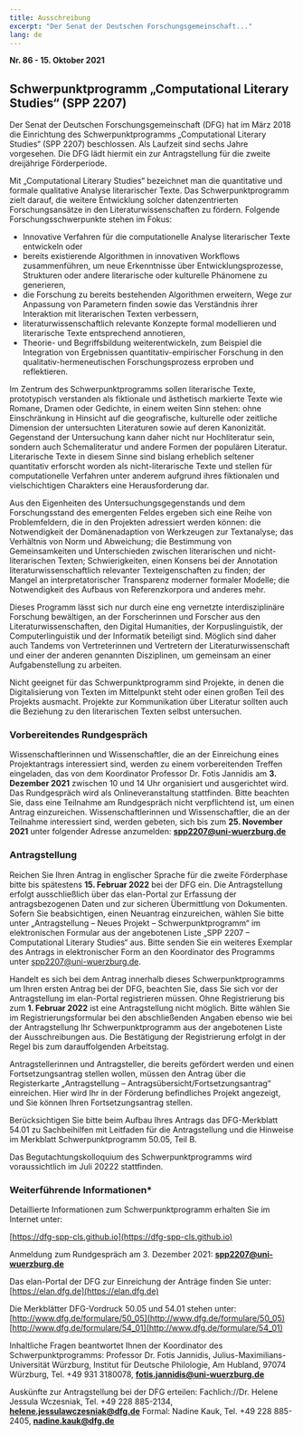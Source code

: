 ```yaml
---
title: Ausschreibung
excerpt: "Der Senat der Deutschen Forschungsgemeinschaft..."
lang: de
---
```


**Nr. 86 - 15. Oktober 2021**

## Schwerpunktprogramm „Computational Literary Studies“ (SPP 2207)

Der Senat der Deutschen Forschungsgemeinschaft (DFG) hat im März 2018 die Einrichtung des Schwerpunktprogramms „Computational Literary Studies“ (SPP 2207) beschlossen. Als Laufzeit sind sechs Jahre vorgesehen. Die DFG lädt hiermit ein zur Antragstellung für die zweite dreijährige Förderperiode.

Mit „Computational Literary Studies“ bezeichnet man die quantitative und formale qualitative Analyse literarischer Texte. Das Schwerpunktprogramm zielt darauf, die weitere Entwicklung solcher datenzentrierten Forschungsansätze in den Literaturwissenschaften zu fördern. Folgende Forschungsschwerpunkte stehen im Fokus:

- Innovative Verfahren für die computationelle Analyse literarischer Texte entwickeln oder
- bereits existierende Algorithmen in innovativen Workflows zusammenführen, um neue Erkenntnisse über Entwicklungsprozesse, Strukturen oder andere literarische oder kulturelle Phänomene zu generieren,
- die Forschung zu bereits bestehenden Algorithmen erweitern, Wege zur Anpassung von Parametern finden sowie das Verständnis ihrer Interaktion mit literarischen Texten verbessern,
- literaturwissenschaftlich relevante Konzepte formal modellieren und literarische Texte entsprechend annotieren,
- Theorie- und Begriffsbildung weiterentwickeln, zum Beispiel die Integration von Ergebnissen quantitativ-empirischer Forschung in den qualitativ-hermeneutischen Forschungsprozess erproben und reflektieren.

Im Zentrum des Schwerpunktprogramms sollen literarische Texte, prototypisch verstanden als fiktionale und ästhetisch markierte Texte wie Romane, Dramen oder Gedichte, in einem weiten Sinn stehen: ohne Einschränkung in Hinsicht auf die geografische, kulturelle oder zeitliche Dimension der untersuchten Literaturen sowie auf deren Kanonizität. Gegenstand der Untersuchung kann daher nicht nur Hochliteratur sein, sondern auch Schemaliteratur und andere Formen der populären Literatur. Literarische Texte in diesem Sinne sind bislang erheblich seltener quantitativ erforscht worden als nicht-literarische Texte und stellen für computationelle Verfahren unter anderem aufgrund ihres fiktionalen und vielschichtigen Charakters eine Herausforderung dar.

Aus den Eigenheiten des Untersuchungsgegenstands und dem Forschungsstand des emergenten Feldes ergeben sich eine Reihe von Problemfeldern, die in den Projekten adressiert werden können: die Notwendigkeit der Domänenadaption von Werkzeugen zur Textanalyse; das Verhältnis von Norm und Abweichung; die Bestimmung von Gemeinsamkeiten und Unterschieden zwischen literarischen und nicht-literarischen Texten; Schwierigkeiten, einen Konsens bei der Annotation literaturwissenschaftlich relevanter Texteigenschaften zu finden; der Mangel an interpretatorischer Transparenz moderner formaler Modelle; die Notwendigkeit des Aufbaus von Referenzkorpora und anderes mehr.

Dieses Programm lässt sich nur durch eine eng vernetzte interdisziplinäre Forschung bewältigen, an der Forscherinnen und Forscher aus den Literaturwissenschaften, den Digital Humanities, der Korpuslinguistik, der Computerlinguistik und der Informatik beteiligt sind. Möglich sind daher auch Tandems von Vertreterinnen und Vertretern der Literaturwissenschaft und einer der anderen genannten Disziplinen, um gemeinsam an einer Aufgabenstellung zu arbeiten.

Nicht geeignet für das Schwerpunktprogramm sind Projekte, in denen die Digitalisierung von Texten im Mittelpunkt steht oder einen großen Teil des Projekts ausmacht. Projekte zur Kommunikation über Literatur sollten auch die Beziehung zu den literarischen Texten selbst untersuchen.

### Vorbereitendes Rundgespräch

Wissenschaftlerinnen und Wissenschaftler, die an der Einreichung eines Projektantrags interessiert sind, werden zu einem vorbereitenden Treffen eingeladen, das von dem Koordinator Professor Dr. Fotis Jannidis am **3. Dezember 2021** zwischen 10 und 14 Uhr organisiert und ausgerichtet wird. Das Rundgespräch wird als Onlineveranstaltung stattfinden. Bitte beachten Sie, dass eine Teilnahme am Rundgespräch nicht verpflichtend ist, um einen Antrag einzureichen. Wissenschaftlerinnen und Wissenschaftler, die an der Teilnahme interessiert sind, werden gebeten, sich bis zum **25. November 2021** unter folgender Adresse anzumelden: **spp2207@uni-wuerzburg.de**

### Antragstellung

Reichen Sie Ihren Antrag in englischer Sprache für die zweite Förderphase bitte bis spätestens **15. Februar 2022** bei der DFG ein. Die Antragstellung erfolgt ausschließlich über das elan-Portal zur Erfassung der antragsbezogenen Daten und zur sicheren Übermittlung von Dokumenten. Sofern Sie beabsichtigen, einen Neuantrag einzureichen, wählen Sie bitte unter „Antragstellung – Neues Projekt – Schwerpunktprogramm“ im elektronischen Formular aus der angebotenen Liste „SPP 2207 – Computational Literary Studies“ aus. Bitte senden Sie ein weiteres Exemplar des Antrags in elektronischer Form an den Koordinator des Programms unter spp2207@uni-wuerzburg.de.

Handelt es sich bei dem Antrag innerhalb dieses Schwerpunktprogramms um Ihren ersten Antrag bei der DFG, beachten Sie, dass Sie sich vor der Antragstellung im elan-Portal registrieren müssen. Ohne Registrierung bis zum **1. Februar 2022** ist eine Antragstellung nicht möglich. Bitte wählen Sie im Registrierungsformular bei den abschließenden Angaben ebenso wie bei der Antragstellung Ihr Schwerpunktprogramm aus der angebotenen Liste der Ausschreibungen aus. Die Bestätigung der Registrierung erfolgt in der Regel bis zum darauffolgenden Arbeitstag.

Antragstellerinnen und Antragsteller, die bereits gefördert werden und einen Fortsetzungsantrag stellen wollen, müssen den Antrag über die Registerkarte „Antragstellung – Antragsübersicht/Fortsetzungsantrag“ einreichen. Hier wird Ihr in der Förderung befindliches Projekt angezeigt, und Sie können Ihren Fortsetzungsantrag stellen.

Berücksichtigen Sie bitte beim Aufbau Ihres Antrags das DFG-Merkblatt 54.01 zu Sachbeihilfen mit Leitfaden für die Antragstellung und die Hinweise im Merkblatt Schwerpunktprogramm 50.05, Teil B.

Das Begutachtungskolloquium des Schwerpunktprogramms wird voraussichtlich im Juli 20222 stattfinden.

### Weiterführende Informationen*

Detaillierte Informationen zum Schwerpunktprogramm erhalten Sie im Internet unter:

[https://dfg-spp-cls.github.io](https://dfg-spp-cls.github.io)

Anmeldung zum Rundgespräch am 3. Dezember 2021:
**spp2207@uni-wuerzburg.de**

Das elan-Portal der DFG zur Einreichung der Anträge finden Sie unter:
[https://elan.dfg.de](https://elan.dfg.de)

Die Merkblätter DFG-Vordruck 50.05 und 54.01 stehen unter:
[http://www.dfg.de/formulare/50_05](http://www.dfg.de/formulare/50_05)
[http://www.dfg.de/formulare/54_01](http://www.dfg.de/formulare/54_01)

Inhaltliche Fragen beantwortet Ihnen der Koordinator des Schwerpunktprogramms:
Professor Dr. Fotis Jannidis, Julius-Maximilians-Universität Würzburg, Institut für Deutsche Philologie, Am Hubland, 97074 Würzburg, Tel. +49 931 3180078, **fotis.jannidis@uni-wuerzburg.de**


Auskünfte zur Antragstellung bei der DFG erteilen:
Fachlich://Dr. Helene Jessula Wczesniak, Tel. +49 228 885-2134, **helene.jessulawczesniak@dfg.de**
Formal: Nadine Kauk, Tel. +49 228 885-2405, **nadine.kauk@dfg.de**



